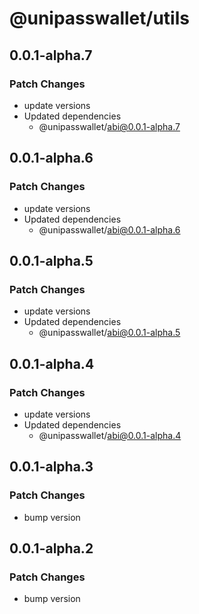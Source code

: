 # @unipasswallet/utils

## 0.0.1-alpha.7

### Patch Changes

- update versions
- Updated dependencies
  - @unipasswallet/abi@0.0.1-alpha.7

## 0.0.1-alpha.6

### Patch Changes

- update versions
- Updated dependencies
  - @unipasswallet/abi@0.0.1-alpha.6

## 0.0.1-alpha.5

### Patch Changes

- update versions
- Updated dependencies
  - @unipasswallet/abi@0.0.1-alpha.5

## 0.0.1-alpha.4

### Patch Changes

- update versions
- Updated dependencies
  - @unipasswallet/abi@0.0.1-alpha.4

## 0.0.1-alpha.3

### Patch Changes

- bump version

## 0.0.1-alpha.2

### Patch Changes

- bump version
